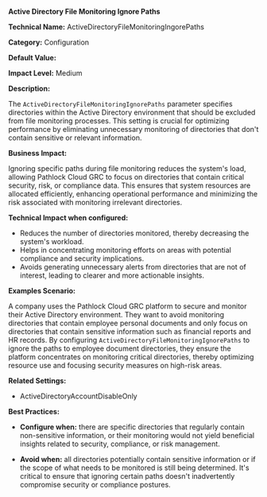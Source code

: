 **Active Directory File Monitoring Ignore Paths**

**Technical Name:** ActiveDirectoryFileMonitoringIngorePaths

**Category:** Configuration

**Default Value:**

**Impact Level:** Medium

**Description:**

The `ActiveDirectoryFileMonitoringIgnorePaths` parameter specifies directories within the Active Directory environment that should be excluded from file monitoring processes. This setting is crucial for optimizing performance by eliminating unnecessary monitoring of directories that don't contain sensitive or relevant information.

**Business Impact:**

Ignoring specific paths during file monitoring reduces the system's load, allowing Pathlock Cloud GRC to focus on directories that contain critical security, risk, or compliance data. This ensures that system resources are allocated efficiently, enhancing operational performance and minimizing the risk associated with monitoring irrelevant directories.

**Technical Impact when configured:**

- Reduces the number of directories monitored, thereby decreasing the system's workload.
- Helps in concentrating monitoring efforts on areas with potential compliance and security implications.
- Avoids generating unnecessary alerts from directories that are not of interest, leading to clearer and more actionable insights.

**Examples Scenario:**

A company uses the Pathlock Cloud GRC platform to secure and monitor their Active Directory environment. They want to avoid monitoring directories that contain employee personal documents and only focus on directories that contain sensitive information such as financial reports and HR records. By configuring `ActiveDirectoryFileMonitoringIgnorePaths` to ignore the paths to employee document directories, they ensure the platform concentrates on monitoring critical directories, thereby optimizing resource use and focusing security measures on high-risk areas.

**Related Settings:**

- ActiveDirectoryAccountDisableOnly

**Best Practices:** 

- **Configure when:** there are specific directories that regularly contain non-sensitive information, or their monitoring would not yield beneficial insights related to security, compliance, or risk management.
  
- **Avoid when:** all directories potentially contain sensitive information or if the scope of what needs to be monitored is still being determined. It's critical to ensure that ignoring certain paths doesn't inadvertently compromise security or compliance postures.